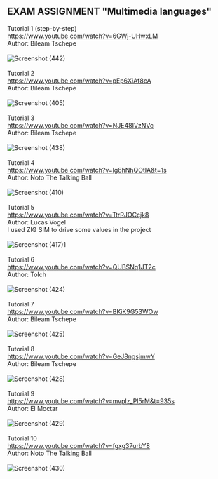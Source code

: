 ## EXAM ASSIGNMENT "Multimedia languages"

Tutorial 1 (step-by-step)
<br />
https://www.youtube.com/watch?v=6GWj-UHwxLM
<br />
Author: Bileam Tschepe
<br />
<br />
![Screenshot (442)](https://user-images.githubusercontent.com/83188405/117130278-1f834000-ada0-11eb-8bd7-8713309f1fc3.png)
<br />
<br />
Tutorial 2
<br />
https://www.youtube.com/watch?v=pEp6XiAf8cA
<br />
Author: Bileam Tschepe
<br />
<br />
![Screenshot (405)](https://user-images.githubusercontent.com/83188405/117130594-928cb680-ada0-11eb-8374-6e46dce2e386.png)
<br />
<br />
Tutorial 3
<br />
https://www.youtube.com/watch?v=NJE48IVzNVc
<br />
Author: Bileam Tschepe
<br />
<br />
![Screenshot (438)](https://user-images.githubusercontent.com/83188405/117130685-b51ecf80-ada0-11eb-86b7-7d84b5a54b33.png)
<br />
<br />
Tutorial 4
<br />
https://www.youtube.com/watch?v=lg6hNhQOtIA&t=1s
<br />
Author: Noto The Talking Ball
<br />
<br />
![Screenshot (410)](https://user-images.githubusercontent.com/83188405/117130821-dc759c80-ada0-11eb-8932-c48a253a6ee9.png)
<br />
<br />
Tutorial 5
<br />
https://www.youtube.com/watch?v=TtrRJOCcjk8
<br />
Author: Lucas Vogel
<br />
I used ZIG SIM to drive some values in the project
<br />
<br />
![Screenshot (417)1](https://user-images.githubusercontent.com/83188405/117132333-029c3c00-ada3-11eb-8301-02ce4285ca82.png)
<br />
<br />
Tutorial 6
<br />
https://www.youtube.com/watch?v=QUBSNq1JT2c
<br />
Author: Tolch
<br />
<br />
![Screenshot (424)](https://user-images.githubusercontent.com/83188405/117131188-63c31000-ada1-11eb-91af-43b48d1ca637.png)
<br />
<br />
Tutorial 7
<br />
https://www.youtube.com/watch?v=BKiK9G53WOw
<br />
Author: Bileam Tschepe
<br />
<br />
![Screenshot (425)](https://user-images.githubusercontent.com/83188405/117131316-92d98180-ada1-11eb-89b8-08fa61b435e8.png)
<br />
<br />
Tutorial 8
<br />
https://www.youtube.com/watch?v=GeJ8ngsjmwY
<br />
Author: Bileam Tschepe
<br />
<br />
![Screenshot (428)](https://user-images.githubusercontent.com/83188405/117131408-aedd2300-ada1-11eb-8c93-dc8b0c8fce24.png)
<br />
<br />
Tutorial 9
<br />
https://www.youtube.com/watch?v=mvplz_Pl5rM&t=935s
<br />
Author: El Moctar
<br />
<br />
![Screenshot (429)](https://user-images.githubusercontent.com/83188405/117131941-6c681600-ada2-11eb-94da-7948570b6507.png)
<br />
<br />
Tutorial 10
<br />
https://www.youtube.com/watch?v=fgxg37urbY8
<br />
Author: Noto The Talking Ball
<br />
<br />
![Screenshot (430)](https://user-images.githubusercontent.com/83188405/117132081-9de0e180-ada2-11eb-9f93-ee01e077d649.png)

